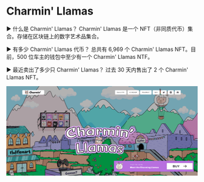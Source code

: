 # Charmin' Llamas

▶ 什么是 Charmin' Llamas？
Charmin' Llamas 是一个 NFT（非同质代币）集合。存储在区块链上的数字艺术品集合。

▶ 有多少 Charmin' Llamas 代币？
总共有 6,969 个 Charmin' Llamas NFT。目前，500 位车主的钱包中至少有一个 Charmin' Llamas NTF。

▶ 最近卖出了多少只 Charmin' Llamas？
过去 30 天内售出了 2 个 Charmin' Llamas NFT。

![nft](612321323_new.png)
